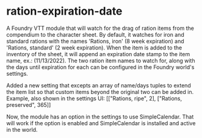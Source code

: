 # ration-expiration-date

A Foundry VTT module that will watch for the drag of ration items from the compendium to the character sheet.  By default, it watches for iron and standard rations with the names 'Rations, iron' (8 week expiration) and 'Rations, standard' (2 week expiration).  When the item is added to the inventory of the sheet, it will append an expiration date stamp to the item name, ex.: (11/13/2022).  The two ration item names to watch for, along with the days until expiration for each can be configured in the Foundry world's settings.

Added a new setting that excepts an array of name/days tuples to extend the item list so that custom items beyond the original two can be added in.
Example, also shown in the settings UI: [["Rations, ripe", 2], ["Rations, preserved", 365]]

Now, the module has an option in the settings to use SimpleCalendar.  That will work if the option is enabled and SimpleCalendar is installed and active in the world.
